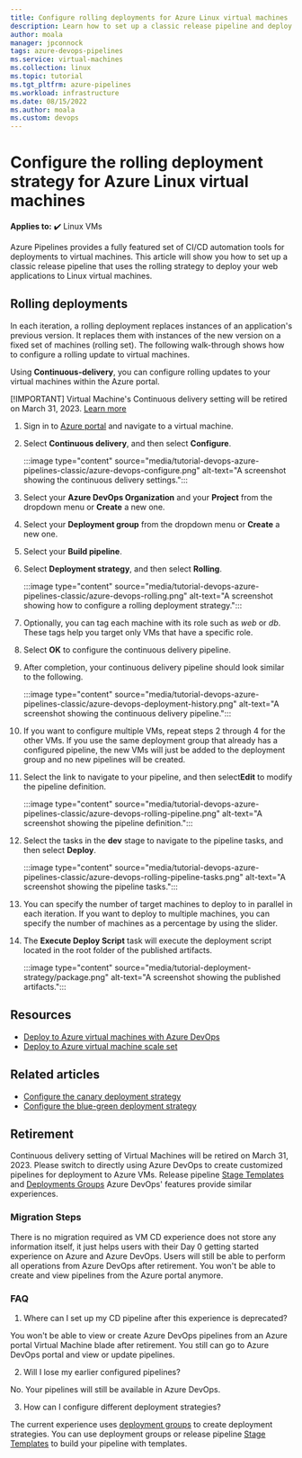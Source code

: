 ```yaml
---
title: Configure rolling deployments for Azure Linux virtual machines
description: Learn how to set up a classic release pipeline and deploy your application to Linux virtual machines using the rolling deployment strategy.
author: moala
manager: jpconnock
tags: azure-devops-pipelines
ms.service: virtual-machines
ms.collection: linux
ms.topic: tutorial
ms.tgt_pltfrm: azure-pipelines
ms.workload: infrastructure
ms.date: 08/15/2022
ms.author: moala
ms.custom: devops
---
```


# Configure the rolling deployment strategy for Azure Linux virtual machines

**Applies to:** :heavy_check_mark: Linux VMs

Azure Pipelines provides a fully featured set of CI/CD automation tools for deployments to virtual machines. This article will show you how to set up a classic release pipeline that uses the rolling strategy to deploy your web applications to Linux virtual machines.

## Rolling deployments

In each iteration, a rolling deployment replaces instances of an application's previous version. It replaces them with instances of the new version on a fixed set of machines (rolling set). The following walk-through shows how to configure a rolling update to virtual machines.

Using **Continuous-delivery**, you can configure rolling updates to your virtual machines within the Azure portal.

[!IMPORTANT] Virtual Machine's Continuous delivery setting will be retired on March 31, 2023. [Learn more](/azure/virtual-machines/linux/tutorial-devops-azure-pipelines-classic?source=recommendations#retirement)


1. Sign in to [Azure portal](https://portal.azure.com/) and navigate to a virtual machine.

1. Select **Continuous delivery**, and then select **Configure**.

   :::image type="content" source="media/tutorial-devops-azure-pipelines-classic/azure-devops-configure.png" alt-text="A screenshot showing the continuous delivery settings.":::

1. Select your **Azure DevOps Organization** and your **Project** from the dropdown menu or **Create** a new one.

1. Select your **Deployment group** from the dropdown menu or **Create** a new one.

1. Select your **Build pipeline**.

1. Select **Deployment strategy**, and then select **Rolling**.

    :::image type="content" source="media/tutorial-devops-azure-pipelines-classic/azure-devops-rolling.png" alt-text="A screenshot showing how to configure a rolling deployment strategy.":::

1. Optionally, you can tag each machine with its role such as *web* or *db*. These tags help you target only VMs that have a specific role.

1. Select **OK** to configure the continuous delivery pipeline.

1. After completion, your continuous delivery pipeline should look similar to the following.  

    :::image type="content" source="media/tutorial-devops-azure-pipelines-classic/azure-devops-deployment-history.png" alt-text="A screenshot showing the continuous delivery pipeline.":::

1. If you want to configure multiple VMs, repeat steps 2 through 4 for the other VMs. If you use the same deployment group that already has a configured pipeline, the new VMs will just be added to the deployment group and no new pipelines will be created.

1. Select the link to navigate to your pipeline, and then select**Edit** to modify the pipeline definition.

    :::image type="content" source="media/tutorial-devops-azure-pipelines-classic/azure-devops-rolling-pipeline.png" alt-text="A screenshot showing the pipeline definition.":::

1. Select the tasks in the **dev** stage to navigate to the pipeline tasks, and then select **Deploy**.

    :::image type="content" source="media/tutorial-devops-azure-pipelines-classic/azure-devops-rolling-pipeline-tasks.png" alt-text="A screenshot showing the pipeline tasks.":::

1. You can specify the number of target machines to deploy to in parallel in each iteration. If you want to deploy to multiple machines, you can specify the number of machines as a percentage by using the slider.

1. The **Execute Deploy Script** task will execute the deployment script located in the root folder of the published artifacts.

    :::image type="content" source="media/tutorial-deployment-strategy/package.png" alt-text="A screenshot showing the published artifacts.":::

## Resources

- [Deploy to Azure virtual machines with Azure DevOps](../../devops-project/azure-devops-project-vms.md)
- [Deploy to Azure virtual machine scale set](/azure/devops/pipelines/apps/cd/azure/deploy-azure-scaleset)

## Related articles

- [Configure the canary deployment strategy](./tutorial-azure-devops-canary-strategy.md)
- [Configure the blue-green deployment strategy](./tutorial-azure-devops-blue-green-strategy.md)

## Retirement

Continuous delivery setting of Virtual Machines will be retired on March 31, 2023. Please switch to directly using Azure DevOps to create customized pipelines for deployment to Azure VMs. Release pipeline [Stage Templates](/azure/devops/pipelines/release/env-templates) and [Deployments Groups](/azure/devops/pipelines/process/deployment-group-phases) Azure DevOps' features provide similar experiences.

### Migration Steps

There is no migration required as VM CD experience does not store any information itself, it just helps users with their Day 0 getting started experience on Azure and Azure DevOps. Users will still be able to perform all operations from Azure DevOps after retirement. You won't be able to create and view pipelines from the Azure portal anymore. 

### FAQ

1. Where can I set up my CD pipeline after this experience is deprecated?  

You won't be able to view or create Azure DevOps pipelines from an Azure portal Virtual Machine blade after retirement. You still can go to Azure DevOps portal and view or update pipelines. 

2. Will I lose my earlier configured pipelines? 

No.  Your pipelines will still be available in Azure DevOps. 

 
3. How can I configure different deployment strategies? 

The current experience uses [deployment groups](/azure/devops/pipelines/process/deployment-group-phases) to create deployment strategies. You can use deployment groups or release pipeline [Stage Templates](/azure/devops/pipelines/release/env-templates) to build your pipeline with templates. 


